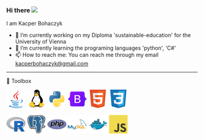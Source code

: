 ### Hi there <img src="https://raw.githubusercontent.com/MartinHeinz/MartinHeinz/master/wave.gif" width="30px"> 
I am Kacper Bohaczyk


- 🔭 I’m currently working on my Diploma 'sustainable-education' for the University of Vienna
- 🌱 I’m currently learning the programing languages 'python', 'C#' 
- 📫 How to reach me: You can reach me through my email kacperbohaczyk@gmail.com

---

🧰 Toolbox

<img src="https://github.com/devicons/devicon/blob/master/icons/java/java-original.svg" alt="Java" width="50" height="50"> <img src="https://github.com/devicons/devicon/blob/master/icons/linux/linux-original.svg" alt="Linux" width="50" height="50"> <img src="https://github.com/devicons/devicon/blob/master/icons/python/python-original.svg" alt="Python" width="50" height="50"> <img src="https://github.com/devicons/devicon/blob/master/icons/bootstrap/bootstrap-original.svg" alt="Bootstrap" width="50" height="50"> <img src="https://github.com/devicons/devicon/blob/master/icons/html5/html5-original.svg" alt="HTML5" width="50" height="50"> <img src="https://github.com/devicons/devicon/blob/master/icons/css3/css3-original.svg" alt="Css" width="50" height="50"> 


<img src="https://github.com/devicons/devicon/blob/master/icons/r/r-original.svg" alt="R" width="50" height="50"> <img src="https://github.com/devicons/devicon/blob/master/icons/postgresql/postgresql-original.svg" alt="Postgresql" width="50" height="50"> <img src="https://github.com/devicons/devicon/blob/master/icons/php/php-original.svg" alt="PHP" width="50" height="50"> <img src="https://github.com/devicons/devicon/blob/master/icons/mysql/mysql-original-wordmark.svg" alt="MySQL" width="50" height="50"> <img src="https://github.com/devicons/devicon/blob/master/icons/docker/docker-original.svg" alt="Docker" width="50" height="50"> <img src="https://github.com/devicons/devicon/blob/master/icons/javascript/javascript-original.svg" alt="Java-Script" width="50" height="50"> 



<!--
**kaperbm/kaperbm** is a ✨ _special_ ✨ repository because its `README.md` (this file) appears on your GitHub profile.

Here are some ideas to get you started:

- 👯 I’m looking to collaborate on ..
- 🤔 I’m looking for help with ...
- 💬 Ask me about ...
- 😄 Pronouns: ...
- ⚡ Fun fact: ...
-->
